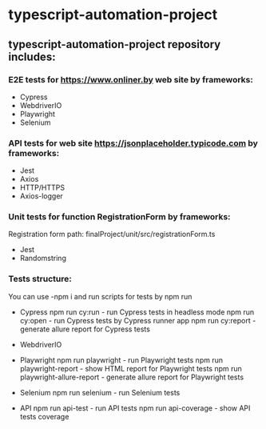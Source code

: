 # typescript-automation-project

## typescript-automation-project repository includes:

### E2E tests for https://www.onliner.by web site by frameworks:

- Cypress
- WebdriverIO
- Playwright
- Selenium

### API tests for web site https://jsonplaceholder.typicode.com by frameworks:

- Jest
- Axios
- HTTP/HTTPS
- Axios-logger

### Unit tests for function RegistrationForm by frameworks:
Registration form path: finalProject/unit/src/registrationForm.ts
- Jest
- Randomstring

### Tests structure:

You can use -npm i and run scripts for tests by npm run

- Cypress
  npm run cy:run - run Cypress tests in headless mode
  npm run cy:open - run Cypress tests by Cypress runner app
  npm run cy:report - generate allure report for Cypress tests
- WebdriverIO

- Playwright
  npm run playwright - run Playwright tests
  npm run playwright-report - show HTML report for Playwright tests
  npm run playwright-allure-report - generate allure report for Playwright tests

- Selenium
npm run selenium - run Selenium tests

- API
npm run api-test - run API tests
npm run api-coverage - show API tests coverage